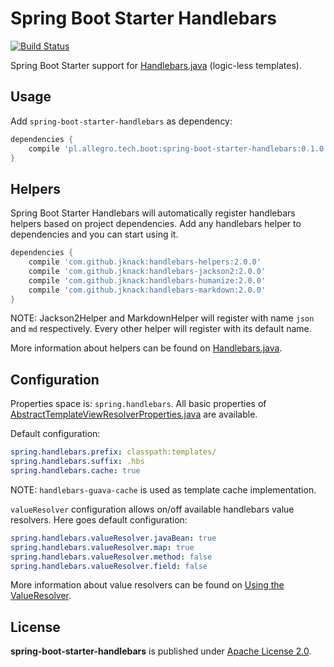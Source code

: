Spring Boot Starter Handlebars
====

[![Build Status](https://travis-ci.org/allegro/spring-boot-starter-handlebars.svg)](https://travis-ci.org/allegro/spring-boot-starter-handlebars)

Spring Boot Starter support for
[Handlebars.java](https://github.com/jknack/handlebars.java)
(logic-less templates).

## Usage

Add `spring-boot-starter-handlebars` as dependency:
```gradle
dependencies {
    compile 'pl.allegro.tech.boot:spring-boot-starter-handlebars:0.1.0'
}
```
## Helpers

Spring Boot Starter Handlebars will automatically register handlebars helpers based on project dependencies.
Add any handlebars helper to dependencies and you can start using it.
```gradle
dependencies {
    compile 'com.github.jknack:handlebars-helpers:2.0.0'
    compile 'com.github.jknack:handlebars-jackson2:2.0.0'
    compile 'com.github.jknack:handlebars-humanize:2.0.0'
    compile 'com.github.jknack:handlebars-markdown:2.0.0'
}
```
NOTE: Jackson2Helper and MarkdownHelper will register with name `json` and `md` respectively.
Every other helper will register with its default name.

More information about helpers can be found on
[Handlebars.java](https://github.com/jknack/handlebars.java).

## Configuration

Properties space is: `spring.handlebars`. All basic properties of
[AbstractTemplateViewResolverProperties.java](http://docs.spring.io/autorepo/docs/spring-boot/current/api/org/springframework/boot/autoconfigure/template/AbstractTemplateViewResolverProperties.html)
are available.

Default configuration:
```yaml
spring.handlebars.prefix: classpath:templates/
spring.handlebars.suffix: .hbs
spring.handlebars.cache: true
```
NOTE: `handlebars-guava-cache` is used as template cache implementation.

`valueResolver` configuration allows on/off available handlebars value resolvers.
Here goes default configuration:
```yaml
spring.handlebars.valueResolver.javaBean: true
spring.handlebars.valueResolver.map: true
spring.handlebars.valueResolver.method: false
spring.handlebars.valueResolver.field: false
```
More information about value resolvers can be found on
[Using the ValueResolver](https://github.com/jknack/handlebars.java#using-the-valueresolver).


## License

**spring-boot-starter-handlebars** is published under [Apache License 2.0](http://www.apache.org/licenses/LICENSE-2.0).
